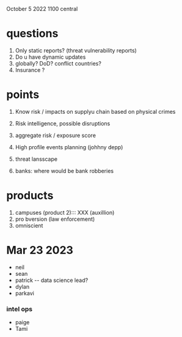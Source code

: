 October 5 2022 1100 central


# questions

1. Only static reports? (threat vulnerability reports)
2. Do u have dynamic updates
3. globally? DoD? conflict countries?
4. Insurance ?


# points

1. Know risk / impacts on supplyu chain based on physical crimes
2. Risk intelligence, possible disruptions
3. aggregate risk / exposure score

1. High profile events planning (johhny depp)
2. threat lansscape
3. banks: where would be bank robberies


# products

1. campuses (product 2)::: XXX (auxillion)
2. pro bversion (law enforcement)
3. omniscient 


# Mar 23 2023

+ neil 
+ sean
+ patrick -- data science lead?
+ dylan
+ parkavi

### intel ops
+ paige
+ Tami 

